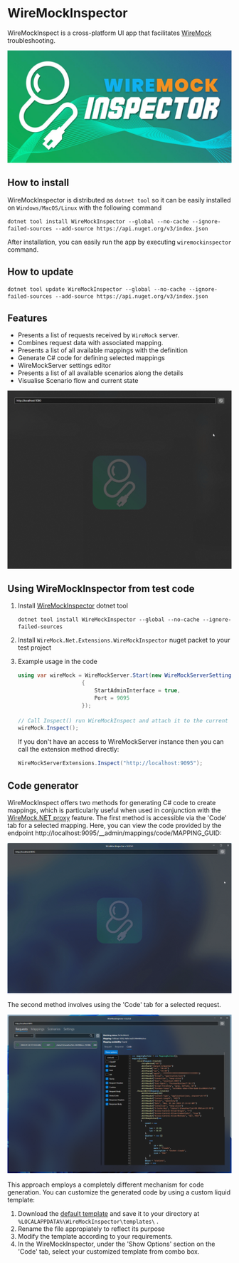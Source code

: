 # WireMockInspector

WireMockInspect is a cross-platform UI app that facilitates [WireMock](https://wiremock.org/) troubleshooting.

![](logo.jpg)

## How to install

WireMockInspector is distributed as `dotnet tool` so it can be easily installed on `Windows/MacOS/Linux` with the following command

```
dotnet tool install WireMockInspector --global --no-cache --ignore-failed-sources --add-source https://api.nuget.org/v3/index.json
```

After installation, you can easily run the app by executing `wiremockinspector` command.

## How to update

```
dotnet tool update WireMockInspector --global --no-cache --ignore-failed-sources --add-source https://api.nuget.org/v3/index.json
```

## Features
- Presents a list of requests received by `WireMock` server.
- Combines request data with associated mapping.
- Presents a list of all available mappings with the definition
- Generate C# code for defining selected mappings
- WireMockServer settings editor
- Presents a list of all available scenarios along the details
- Visualise Scenario flow and current state

![](wiremock_basic_features.gif)


## Using WireMockInspector from test code

1. Install [WireMockInspector](https://github.com/WireMock-Net/WireMockInspector) dotnet tool

	```shell
	dotnet tool install WireMockInspector --global --no-cache --ignore-failed-sources
	```

2. Install `WireMock.Net.Extensions.WireMockInspector` nuget packet to your test project
3. Example usage in the code

	```cs
	using var wireMock = WireMockServer.Start(new WireMockServerSettings()
						{
							StartAdminInterface = true,
							Port = 9095
						});

	// Call Inspect() run WireMockInspect and attach it to the current WireMockServer instance
	wireMock.Inspect();
	```
	If you don't have an access to WireMockServer instance then you can call the extension method directly:
	```cs
	WireMockServerExtensions.Inspect("http://localhost:9095");
	```


## Code generator

WireMockInspect offers two methods for generating C# code to create mappings, which is particularly useful when used in conjunction with the [WireMock.NET proxy](https://github.com/WireMock-Net/WireMock.Net/wiki/Proxying) feature. The first method is accessible via the 'Code' tab for a selected mapping. Here, you can view the code provided by the endpoint http://localhost:9095/__admin/mappings/code/MAPPING_GUID:

![](mapping_code_generator.gif)

The second method involves using the 'Code' tab for a selected request.

![](request_code_generator.png)

This approach employs a completely different mechanism for code generation. You can customize the generated code by using a custom liquid template:

1) Download the [default template](https://github.com/WireMock-Net/WireMockInspector/blob/main/src/WireMockInspector/CodeGenerators/default_template.liquid) and save it to your directory at `%LOCALAPPDATA%\WireMockInspector\templates\` .
2) Rename the file appropiately to reflect its purpose
3) Modify the template according to your requirements.
3) In the WireMockInspector, under the 'Show Options' section on the 'Code' tab, select your customized template from combo box.
